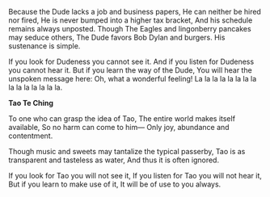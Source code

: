 Because the Dude lacks a job and business papers,
He can neither be hired nor fired,
He is never bumped into a higher tax bracket,
And his schedule remains always unposted.
Though The Eagles and lingonberry pancakes may seduce others,
The Dude favors Bob Dylan and burgers.
His sustenance is simple.

If you look for Dudeness you cannot see it.
And if you listen for Dudeness you cannot hear it.
But if you learn the way of the Dude,
You will hear the unspoken message here:
Oh, what a wonderful feeling!
La la la la la la la la la la la la la la la.

**Tao Te Ching**

To one who can grasp the idea of Tao,
The entire world makes itself available,
So no harm can come to him—
Only joy, abundance and contentment.

Though music and sweets may tantalize the typical passerby,
Tao is as transparent and tasteless as water,
And thus it is often ignored.

If you look for Tao you will not see it,
If you listen for Tao you will not hear it,
But if you learn to make use of it,
It will be of use to you always.